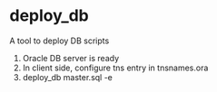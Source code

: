 # deploy_db
A tool to deploy DB scripts 

1. Oracle DB server is ready
2. In client side, configure tns entry in tnsnames.ora
3. deploy_db master.sql -e

